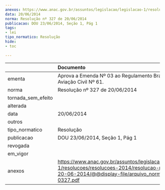 ```yaml
---
anexos: https://www.anac.gov.br/assuntos/legislacao/legislacao-1/resolucoes/resolucoes-2014/resolucao-no-327-de-20-06-2014/@@display-file/arquivo_norma/RA2014-0327.pdf
data: 20/06/2014
norma: Resolução nº 327 de 20/06/2014
publicacao: DOU 23/06/2014, Seção 1, Pág 1
tags:
- lei
tipo_normatico: Resolução
hide: 
- toc 
 
---
```


|                    | Documento                                                                                                                                                       |
|:-------------------|:----------------------------------------------------------------------------------------------------------------------------------------------------------------|
| ementa             | Aprova a Emenda Nº 03 ao Regulamento Brasileiro da Aviação Civil Nº 61.                                                                                         |
| norma              | Resolução nº 327 de 20/06/2014                                                                                                                                  |
| tornada_sem_efeito |                                                                                                                                                                 |
| alterada           |                                                                                                                                                                 |
| data               | 20/06/2014                                                                                                                                                      |
| outros             |                                                                                                                                                                 |
| tipo_normatico     | Resolução                                                                                                                                                       |
| publicacao         | DOU 23/06/2014, Seção 1, Pág 1                                                                                                                                  |
| revogada           |                                                                                                                                                                 |
| em_vigor           |                                                                                                                                                                 |
| anexos             | https://www.anac.gov.br/assuntos/legislacao/legislacao-1/resolucoes/resolucoes-2014/resolucao-no-327-de-20-06-2014/@@display-file/arquivo_norma/RA2014-0327.pdf |